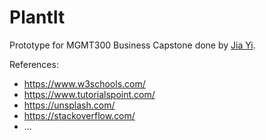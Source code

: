 # PlantIt
Prototype for MGMT300 Business Capstone done by [Jia Yi](http://github.com/gjiayi).

References:
* https://www.w3schools.com/
* https://www.tutorialspoint.com/
* https://unsplash.com/
* https://stackoverflow.com/
* ...
